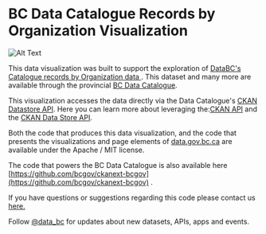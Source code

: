 BC Data Catalogue Records by Organization Visualization
==================================================
![Alt Text](https://github.com/{user}/{repo}/raw/master/path/to/image.gif)


This data visualization was built to support the exploration of  [DataBC's Catalogue records by Organization data ](https://catalogue.data.gov.bc.ca/dataset/bc-data-catalogue-content). This dataset and many more are available through the provincial [BC Data Catalogue](https://catalogue.data.gov.bc.ca/).

This visualization accesses the data directly via the Data Catalogue's [CKAN Datastore API](https://catalogue.data.gov.bc.ca/api/action/datastore_search?resource_id=bca62da0-936b-450d-a8a8-7b70231aa225&limit=5). Here you can learn more about leveraging the:[CKAN API](http://docs.ckan.org/en/latest/api/index.html) and the [CKAN Data Store API](http://docs.ckan.org/en/latest/maintaining/datastore.html#the-datastore-api).

Both the code that produces this data visualization, and the code that presents the visualizations and page elements of  [data.gov.bc.ca](http://data.gov.bc.ca) are available under the Apache / MIT license.

The code that powers the BC Data Catalogue is also available here [https://github.com/bcgov/ckanext-bcgov](https://github.com/bcgov/ckanext-bcgov) .

If you have questions or suggestions regarding this code please contact us [here.](https://forms.gov.bc.ca/databc-contact-us/)

Follow [@data_bc](https://twitter.com/data_bc) for updates about new datasets, APIs, apps and events. 